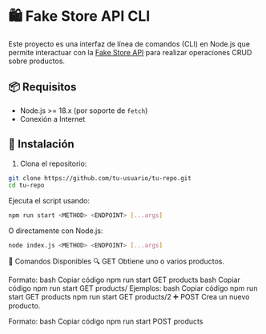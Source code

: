 # 🛍️ Fake Store API CLI

Este proyecto es una interfaz de línea de comandos (CLI) en Node.js que permite interactuar con la [Fake Store API](https://fakestoreapi.com/) para realizar operaciones CRUD sobre productos.

## 📦 Requisitos

- Node.js >= 18.x (por soporte de `fetch`)
- Conexión a Internet

## 🚀 Instalación

1. Clona el repositorio:

```bash
git clone https://github.com/tu-usuario/tu-repo.git
cd tu-repo
```
Ejecuta el script usando:

```bash
npm run start <METHOD> <ENDPOINT> [...args]
```
O directamente con Node.js:

```bash
node index.js <METHOD> <ENDPOINT> [...args]
```
📌 Comandos Disponibles
🔍 GET
Obtiene uno o varios productos.

Formato:
bash
Copiar código
npm run start GET products
bash
Copiar código
npm run start GET products/<productId>
Ejemplos:
bash
Copiar código
npm run start GET products
npm run start GET products/2
➕ POST
Crea un nuevo producto.

Formato:
bash
Copiar código
npm run start POST products <title> <price> <category>
Ejemplo:
bash
Copiar código
npm run start POST products "Zapatos de cuero" 59.99 "moda"
📝 PUT
Actualiza un producto existente (solo title y price).

Formato:
bash
Copiar código
npm run start PUT products/<productId> <title> <price>
Ejemplo:
bash
Copiar código
npm run start PUT products/2 "Zapatos actualizados" 69.99
❌ DELETE
Elimina un producto por ID.

Formato:
bash
Copiar código
npm run start DELETE products/<productId>
Ejemplo:
bash
Copiar código
npm run start DELETE products/2
📂 Estructura del Proyecto
index.js — Script principal que procesa los argumentos y realiza llamadas HTTP a la API usando fetch.

⚙️ Lógica Interna
GET → Muestra productos (todos o uno).

POST → Crea un producto con title, price y category.

PUT → Actualiza title y price de un producto existente.

DELETE → Elimina un producto por su ID.

❗ Errores Comunes
Comando no reconocido → Asegúrate de usar GET, POST, PUT, DELETE.

Endpoint mal formado → Sigue los ejemplos indicados para cada comando.

Argumentos insuficientes → Verifica que pasaste todos los datos necesarios para POST o PUT.

📑 Licencia
Este proyecto está bajo la licencia MIT.

🙋‍♀️ Autor
Mónica Andrea Brito
